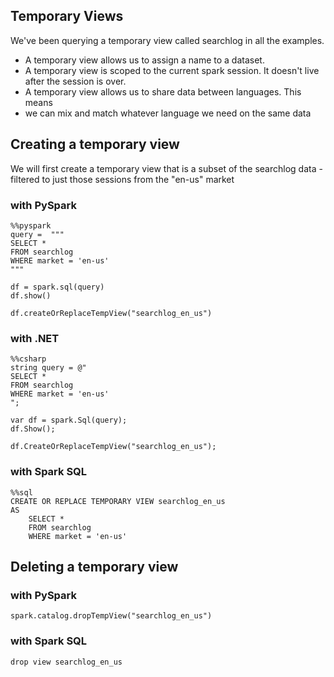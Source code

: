 
## Temporary Views

We've been querying a temporary view called searchlog in all the examples.

* A temporary view allows us to assign a name to a dataset.
* A temporary view is scoped to the current spark session. It doesn't
 live after the session is over.
* A temporary view allows us to share data between languages. This means
* we can mix and match whatever language we need on the same data


## Creating a temporary view

We will first create a temporary view that is a subset of the searchlog data - filtered to just those
sessions from the "en-us" market

### with PySpark
```
%%pyspark
query =  """
SELECT * 
FROM searchlog
WHERE market = 'en-us'
"""

df = spark.sql(query)
df.show() 

df.createOrReplaceTempView("searchlog_en_us") 
```

### with .NET
```
%%csharp
string query = @"
SELECT * 
FROM searchlog
WHERE market = 'en-us'
";

var df = spark.Sql(query);
df.Show();

df.CreateOrReplaceTempView("searchlog_en_us"); 
```

### with Spark SQL

```
%%sql
CREATE OR REPLACE TEMPORARY VIEW searchlog_en_us
AS 
	SELECT * 
	FROM searchlog
	WHERE market = 'en-us'
```

## Deleting a temporary view

### with PySpark

```
spark.catalog.dropTempView("searchlog_en_us")
```

### with Spark SQL

```
drop view searchlog_en_us
```
